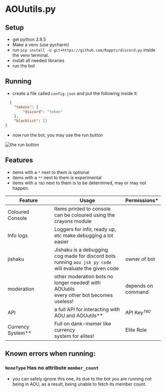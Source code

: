 # AOUutils.py
## Setup

- get python 3.9.5
- Make a venv (use pycharm)
- run `pip install -U git+https://github.com/Rapptz/discord.py` inside the venv terminal.
- install all needed libraries
- run the bot

## Running
- create a file called `config.json` and put the following inside it: 
```json
  {
    "tokens": {
        "discord": "token"
    },
    "blacklist": []
}
```
- now run the bot, you may use the run button
  
![the run button](https://cdn.discordapp.com/attachments/867110109733847120/867757152546062356/54ZcU6Z3y.png)

## Features
* items with a `*` next to them is optional
* items with a `**` next to them is experimental
* items with a <i style="font-size: 75%;">TBD</i> next to them is to be determined, may or may not happen.

Feature | Usage | Permissions*
--- | --- | ---
Coloured Console | Items printed to console <br>can be coloured using the <br>crayons module|
| Info logs | Loggers for info, ready up, <br> etc make debugging a lot <br>easier
| jishaku | Jishaku is a debugging <br>cog made for discord bots<br> running `aou jsk py code` <br> will evaluate the given code | owner of bot
| moderation | other moderation bots no <br>longer needed! with AOUutils<br>every other bot becomes <br>useless! | depends on<br>command
| API | a full API for interacting with <br>AOU and AOUutils** | API Key <i style="font-size: 75%; position:relative; top: -5px; left: -4px;">TBD</i> 
| Currency System** | Full on dank-memer like currency<br>system for elites! | Elite Role

## Known errors when running:
### `NoneType` Has no attribute `member_count`
- you can safely ignore this one, its due to the bot you are running not being in AOU, as a result, being unable to fetch its member count.


